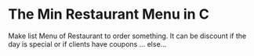 # The Min Restaurant Menu in C

Make list Menu of Restaurant to order something.
It can be discount if the day is special or if clients have coupons ... else...
